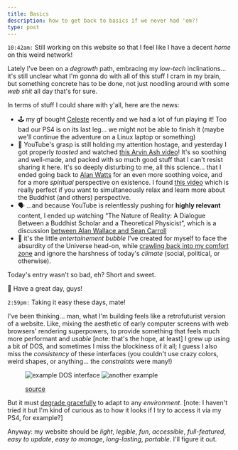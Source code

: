 ```yaml
---
title: Basics
description: how to get back to basics if we never had 'em?!
type: post
---
```


`10:42am:` Still working on this website so that I feel like I have a decent _home_ on this weird network!

Lately I've been on a _degrowth_ path, embracing my _low-tech_ inclinations... it's still unclear what I'm gonna do with all of this stuff I cram in my brain, but something concrete has to be done, not just noodling around with some _web shit_ all day that's for sure.

In terms of stuff I could share with y'all, here are the news:

* 🕹 my gf bought [Celeste](https://en.wikipedia.org/wiki/Celeste_(video_game)) recently and we had a lot of fun playing it! Too bad our PS4 is on its last leg... we might not be able to finish it (maybe we'll continue the adventure on a Linux laptop or something)
* 💫 YouTube's grasp is still holding my attention hostage, and yesterday I got properly _toasted_ and watched [this Arvin Ash video](https://www.youtube.com/watch?v=SJ6943_Qtyg)! It's so soothing and well-made, and packed with so much good stuff that I can't resist sharing it here. It's so deeply disturbing to me, all this science... that I ended going back to [Alan Watts](https://en.wikipedia.org/wiki/Alan_Watts) for an even more soothing voice, and for a more _spiritual_ perspective on existence. I found [this video](https://www.youtube.com/watch?v=K6sZQOADpt0) which is really perfect if you want to simultaneously relax and learn more about the Buddhist (and others) perspective.
* 🗣 ...and because YouTube is relentlessly pushing for **highly relevant** content, I ended up watching “The Nature of Reality: A Dialogue Between a Buddhist Scholar and a Theoretical Physicist”, which is a discussion [between Alan Wallace and Sean Carroll](https://www.youtube.com/watch?v=pLbSlC0Pucw)
* 🙈 it's the little _entertainement bubble_ I've created for myself to face the absurdity of the Universe head-on, while [crawling back into my comfort zone](https://www.youtube.com/watch?v=7phoVOFuKeQ) and ignore the harshness of today's _climate_ (social, political, or otherwise).

Today's entry wasn't so bad, eh? Short and sweet.

🙏 Have a great day, guys!

`2:59pm:` Taking it easy these days, mate!

I've been thinking... man, what I'm building feels like a retrofuturist version of a website. Like, mixing the aesthetic of early computer screens with web browsers' rendering superpowers, to provide something that feels much more performant and _usable_ [note: that's the hope, at least] I grew up using a bit of DOS, and sometimes I miss the blockiness of it all; I guess I also miss the _consistency_ of these interfaces (you couldn't use crazy colors, weird shapes, or anything... the _constraints_ were many!)

<figure>

![example DOS interface](https://cloud.fredmercy.com/index.php/s/N33ojXci7wX4DqT/preview)
![another example](https://cloud.fredmercy.com/index.php/s/iDkYnM6Tbpb7FKc/preview)

<figcaption>

[source](http://migo.sixbit.org/software/dos/)

</figcaption>

</figure>

But it must [degrade gracefully](https://developer.mozilla.org/en-US/docs/Glossary/Graceful_degradation) to adapt to any _environment_. [note: I haven't tried it but I'm kind of curious as to how it looks if I try to access it via my PS4, for example?]

Anyway: my website should be _light_, _legible_, _fun_, _accessible_, _full-featured_, _easy to update_, _easy to manage_, _long-lasting_, _portable_. I'll figure it out.
